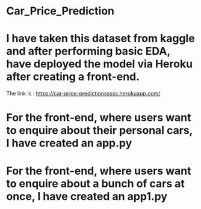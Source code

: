 # Car_Price_Prediction

# I have taken this dataset from kaggle and after performing basic EDA, have deployed the model via Heroku after creating a front-end.
The link is :  https://car-price-predictionsssss.herokuapp.com/

# For the front-end, where users want to enquire about their personal cars, I have created an app.py
# For the front-end, where users want to enquire about a bunch of cars at once, I have created an app1.py


